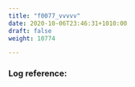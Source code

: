 ```yaml
---
title: "f0077_vvvvv"
date: 2020-10-06T23:46:31+1010:00
draft: false
weight: 10774

---
```


### Log reference: <no value>

```
